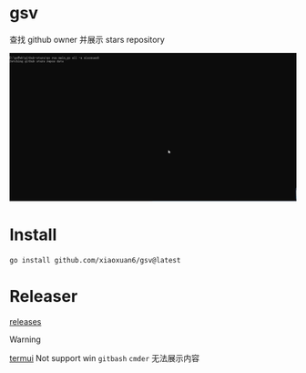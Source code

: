 # gsv

查找 github owner 并展示 stars repository

![demo](./screen.gif)

# Install

```shell
go install github.com/xiaoxuan6/gsv@latest
```

# Releaser

[releases](https://github.com/xiaoxuan6/gsv/releases)

> [!WARNING]  
> [termui](github.com/gizak/termui) Not support win `gitbash`
> `cmder` 无法展示内容

